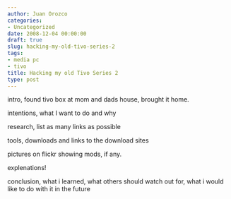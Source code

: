 ```yaml
---
author: Juan Orozco
categories:
- Uncategorized
date: 2008-12-04 00:00:00
draft: true
slug: hacking-my-old-tivo-series-2
tags:
- media pc
- tivo
title: Hacking my old Tivo Series 2
type: post
---
```


intro, found tivo box at mom and dads house, brought it home.

intentions, what I want to do and why

research, list as many links as possible

tools, downloads and links to the download sites

pictures on flickr showing mods, if any.

explenations!

conclusion, what i learned, what others should watch out for, what i would like to do with it in the future